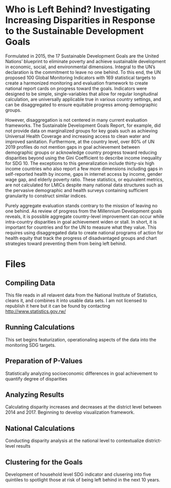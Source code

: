 # Who is Left Behind? Investigating Increasing Disparities in Response to the Sustainable Development Goals

Formulated in 2015, the 17 Sustainable Development Goals are the United Nations’ blueprint to eliminate poverty and achieve sustainable development in economic, social, and environmental dimensions. Integral to the UN’s declaration is the commitment to leave no one behind. To this end, the UN proposed 100 Global Monitoring Indicators with 169 statistical targets to create a harmonized monitoring and evaluation framework to create national report cards on progress toward the goals. Indicators were designed to be simple, single-variables that allow for regular longitudinal calculation, are universally applicable true in various country settings, and can be disaggregated to ensure equitable progress among demographic groups.

However, disaggregation is not centered in many current evaluation frameworks. The Sustainable Development Goals Report, for example, did not provide data on marginalized groups for key goals such as achieving Universal Health Coverage and increasing access to clean water and improved sanitation. Furthermore, at the country level, over 80% of UN 2019 profiles do not mention gaps in goal achievement between demographic groups or acknowledge country progress toward reducing disparities beyond using the Gini Coefficient to describe income inequality for SDG 10. The exceptions to this generalization include thirty-six high income countries who also report a few more dimensions including gaps in self-reported health by income, gaps in internet access by income, gender wage gap, and elderly poverty ratio. These statistics, or equivalent metrics, are not calculated for LMICs despite many national data structures such as the pervasive demographic and health surveys containing sufficient granularity to construct similar indices.

Purely aggregate evaluation stands contrary to the mission of leaving no one behind. As review of progress from the Millennium Development goals reveals, it is possible aggregate country-level improvement can occur while intra-country disparities in goal achievement widen or stall. In short, it is important for countries and for the UN to measure what they value. This requires using disaggregated data to create national programs of action for health equity that track the progress of disadvantaged groups and chart strategies toward preventing them from being left behind.

# Files

## Compiling Data
This file reads in all relavent data from the National Institute of Statistics, cleans it, and combines it into usable data sets. I am not licensed to republish it here but it can be found by contacting http://www.statistics.gov.rw/

## Running Calculations
This set begins featurization, operationaling aspects of the data into the monitoring SDG targets. 

## Preparation of P-Values
Statistically analyzing socioeconomic differences in goal achievement to quantify degree of disparities

## Analyzing Results
Calculating disparity increases and decreases at the district level between 2014 and 2017. Beginning to develop visualization framework.

## National Calculations
Conducting disparity analysis at the national level to contextualize district-level results

## Clustering for the Goals
Development of household level SDG indicator and clusering into five quintiles to spotlight those at risk of being left behind in the next 10 years. 
